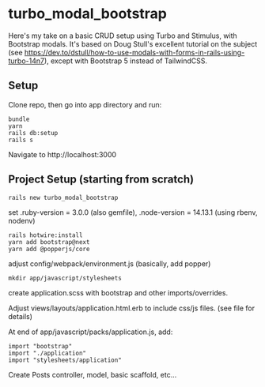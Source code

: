 # turbo_modal_bootstrap

Here's my take on a basic CRUD setup using Turbo and Stimulus, with Bootstrap modals. It's based
on Doug Stull's excellent tutorial on the subject (see https://dev.to/dstull/how-to-use-modals-with-forms-in-rails-using-turbo-14n7), except with Bootstrap 5 instead of TailwindCSS.

## Setup

Clone repo, then go into app directory and run:
```
bundle
yarn
rails db:setup
rails s
```
Navigate to http://localhost:3000

## Project Setup (starting from scratch)

```
rails new turbo_modal_bootstrap
```

set .ruby-version = 3.0.0 (also gemfile), .node-version = 14.13.1 (using rbenv, nodenv)

```
rails hotwire:install
yarn add bootstrap@next
yarn add @popperjs/core
```

adjust  config/webpack/environment.js (basically, add popper)

```
mkdir app/javascript/stylesheets
```

create application.scss with bootstrap and other imports/overrides.

Adjust views/layouts/application.html.erb to include css/js files. (see file for details)

At end of app/javascript/packs/application.js, add:
```
import "bootstrap"
import "./application"
import "stylesheets/application"
```

Create Posts controller, model, basic scaffold, etc...
